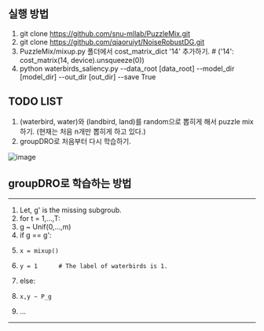 ## 실행 방법
1. git clone https://github.com/snu-mllab/PuzzleMix.git
2. git clone https://github.com/qiaoruiyt/NoiseRobustDG.git
3. PuzzleMix/mixup.py 폴더에서 cost_matrix_dict '14' 추가하기.         # ('14': cost_matrix(14, device).unsqueeze(0))
4. python waterbirds_saliency.py --data_root [data_root] --model_dir [model_dir] --out_dir [out_dir] --save True

## TODO LIST
1. (waterbird, water)와 (landbird, land)를 random으로 뽑히게 해서 puzzle mix 하기. (현재는 처음 n개만 뽑히게 하고 있다.)
2. groupDRO로 처음부터 다시 학습하기.

![image](https://github.com/user-attachments/assets/7f51acf0-36a7-4472-ae5c-af705fe7c831)

## groupDRO로 학습하는 방법
________________________________________________________
1. Let, g' is the missing subgroub.
2. for t = 1,...,T:
3.   g ~ Unif(0,...,m)
4.   if g == g':
5.     x = mixup()
6.     y = 1      # The label of waterbirds is 1.
7.   else:
8.     x,y ~ P_g
9.   ...
________________________________________________________
